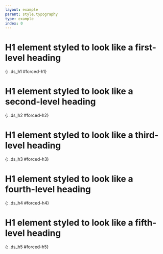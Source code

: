 ```yaml
---
layout: example
parent: style.typography
type: example
index: 0
---
```


# H1 element styled to look like a first-level heading
{: .ds_h1 #forced-h1}

# H1 element styled to look like a second-level heading
{: .ds_h2 #forced-h2}

# H1 element styled to look like a third-level heading
{: .ds_h3 #forced-h3}

# H1 element styled to look like a fourth-level heading
{: .ds_h4 #forced-h4}

# H1 element styled to look like a fifth-level heading
{: .ds_h5 #forced-h5}
